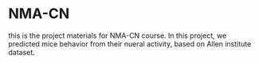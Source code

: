 # NMA-CN
this is the project materials for NMA-CN course.
In this project, we predicted mice behavior from their nueral activity, based on Allen institute dataset.
